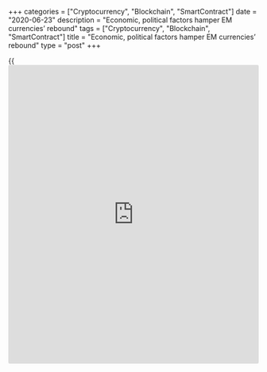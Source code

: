 +++
categories = ["Cryptocurrency", "Blockchain", "SmartContract"]
date = "2020-06-23"
description = "Economic, political factors hamper EM currencies’ rebound"
tags = ["Cryptocurrency", "Blockchain", "SmartContract"]
title = "Economic, political factors hamper EM currencies’ rebound"
type = "post"
+++

{{<iframe id="large-banner" src="https://www.bounty.group/#slide=21.0" width="100%" height="600" scrolling="no" style="border: 0px solid rgb(216, 221, 230); border-radius: 3px;">}}

![wave-boat 780][1]

Variation in the performance of currencies has been a striking trend in
emerging markets since the start of the [coronavirus crisis][2]. Made
particularly noticeable by the extraordinary demand for US dollars when
[investor](https://www.fintechee.com/tutorial-for-forex-trading/investor-mode/)s liquidated positions across many asset classes in March, it
has persisted since then.

Analysis by Mosaic Smart Data shows that overall emerging market
currency liquidity during the period of May 20 to June 10 was at 66% of
its pre-Covid level.

![Phoenix-Kalen 160x186][3]  
  
---  
 __

Phoenix Kalen,  
Societe Generale  
  
Within specific pairs, USD/MXN average spreads were about four times
higher and liquidity had fallen by around half, while USD/ZAR liquidity
saw spreads double and liquidity also halve.

In contrast, USD/EUR volumes were 11% above the pre-Covid average.

Idiosyncratic risk, disparities in dollar liquidity access and external
funding needs, the extent of and capacity for currency intervention, and
the effectiveness of countries’ strategies for tackling Covid-19 are the
main reasons why the Brazilian real and the South African rand have
fallen much further than, for example, the Philippine peso.

The MSCI Emerging Market Currency Index for the period January to March
shows a 25% reduction in the value of the real against the dollar, while
the rand fell by 26% between the end of 2019 and the end of March this
year, whereas the Philippine peso was down by less than 1% over the same
period.

The real has been hammered by a combination of political turmoil, sharp
economic contraction and unclear outlook for recovery, as well as a
confused response to containing the pandemic, Phoenix Kalen, emerging
markets strategist at Societe Generale, tells Euromoney.

### Downgrade

The rand, meanwhile, suffered from the loss of South Africa’s last
investment grade credit rating, USD liquidity stress and escalating
fiscal woes.

Markets were quick to unwind long South African government bond
positions in anticipation of a Moody’s downgrade that came at the end of
March and meant that the country’s bonds would be excluded from the FTSE
Russell World Government Bond Index, says Barclays FX and EM macro
strategist, Nikolaos Sgouropoulos.

![Nikolaos-Sgouropoulos 160x186][4]  
  
---  
 __

Nikolaos Sgouropoulos,  
Barclays  
  
“Throughout most of the sell-off in March and April, EM Asia fared
better, likely reflecting the fact that the region went through the
virus earlier and support from increased stimulation by China,” he says.
“More recently, however, a [second wave of outbreaks in places like
China][5] and Korea, in addition to rising US-China tensions, has
muddied the outlook.”

The collapse in oil prices has weighed heavily on the Colombian peso and
the Russian rouble. But headwinds for the rouble were also soon overcome
by relatively high real rates and confidence in the macroeconomic setup,
according to Ebrahim Rahbari, global head of FX analysis and content at
Citi and the bank’s chief G10 currency strategist.

He tells Euromoney that he was also surprised by how resilient the
Philippine peso had been, since “other supportive factors such as
relatively limited government debt and deficits are notable, but not
drastically different from other peer countries.”

### Surprise

According to Daniel Tenengauzer, head of markets strategy at BNY Mellon,
the initial downward pressure on the Mexican peso (23% off its January 1
level against the dollar by the end of March, according to the MSCI
Emerging Market Currency Index) was a surprise.

“I did not expect to see so much movement, particularly in a country
whose fiscal health is pretty robust,” he says. “The central bank in
Mexico is usually extraordinarily reluctant to interfere in the market,
although it did come out with a few surprise cuts that slightly outpaced
the Fed.”

![Ebrahim-Rahbari 160x186][6]  
  
---  
 __

Ebrahim Rahbari, Citi  
  
Rahbari expects the rouble to outperform, but says that even though
valuations have adjusted a lot, it is still too early to buy currencies
in Latin America, and notably in [Brazil][7].

“This is due to major uncertainties and (by EM standards) unusually
aggressive monetary easing,” he tells Euromoney. “Within the region, we
see scope for outperformance for the Mexican and Colombian currencies.”

Barclays retains the view that higher risk premia in emerging markets
are needed and expects broad FX depreciation versus the dollar through
the third quarter of the year. The rebound in global growth remains
highly uncertain and is extremely important in determining whether or
not capital gets deployed to emerging markets.

Sgouropoulos says there will be continued high levels of
differentiation, with countries where currencies have already rallied
likely to underperform.

“Similarly, rising US-China tensions should keep risk premia in northern
Asian EM FX elevated and weigh on the respective regional currencies
[the South Korean won and the Taiwan dollar],” he adds.

  

> As the extent of global economic damage becomes clearer over the next
few months... emerging market currencies may encounter another period of
weakness before embarking on a more sustained recovery  
>

>

>  -  Phoenix Kalen, Societe Generale

  

Kalen acknowledges the partial recovery in emerging market currency
trading that has taken place over recent weeks, but warns that this
short-term rally, buoyed by the strength of global [policy](https://www.fintechee.com/policy/) responses,
will soon cease.

“As the extent of global economic damage becomes clearer over the next
few months, as economies struggle to balance easing lockdown
restrictions and battling the virus, and before an effective vaccine is
widely distributed, emerging market currencies may encounter another
period of weakness before embarking on a more sustained recovery,” she
concludes.

   1. /v-8535822dd5c2d9ea5d367b9345f44f9c/Media/images/euromoney/stock-images-22/wave-boat 780.jpg
   2. www.euromoney.com/article/b1kmxdq0w627n7/coronavirus-special-focus
   3. /v-e612e8e60899029b76f05433045f8f12/Media/images/euromoney/people-29/Phoenix-Kalen 160x186.jpg
   4. /v-48eb5c197124f38ec509e34787212cb5/Media/images/euromoney/people-29/Nikolaos-Sgouropoulos 160x186.jpg
   5. www.euromoney.com/article/b1kv4pxb6yhjts/coronavirus-returns-to-bite-china-again
   6. /v-97bd4f9c0483ad0d9785048ceec347bb/Media/images/euromoney/people-29/Ebrahim-Rahbari 160x186.jpg
   7. www.euromoney.com/article/b1kmvxw2m62y17/brazil-covid-19s-waves-begin-to-wash-up-on-latams-shores